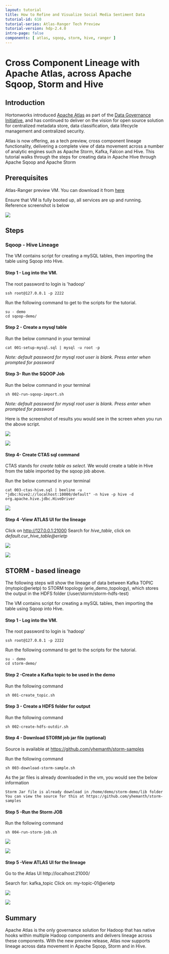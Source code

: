 ```yaml
---
layout: tutorial
title: How to Refine and Visualize Social Media Sentiment Data
tutorial-id: 610
tutorial-series: Atlas-Ranger Tech Preview
tutorial-version: hdp-2.4.0
intro-page: false
components: [ atlas, sqoop, storm, hive, ranger ]
---
```



# Cross Component Lineage with Apache Atlas, across Apache Sqoop, Storm and Hive

## Introduction
Hortonworks introduced [Apache Atlas](http://hortonworks.com/blog/apache-atlas-project-proposed-for-hadoop-governance/) as part of the [Data Governance Initiative](http://hortonworks.com/press-releases/hortonworks-establishes-data-governance-initiative/), and has continued to deliver on the vision for open source solution for centralized metadata store, data classification, data lifecycle management and centralized security.

Atlas is now offering, as a tech preview, cross component lineage functionality, delivering a complete view of data movement across a number of analytic engines such as Apache Storm, Kafka, Falcon and Hive.
This tutorial walks through the steps for creating data in Apache Hive through Apache Sqoop and Apache Storm

## Prerequisites

Atlas-Ranger preview VM. You can download it from [here](https://s3.amazonaws.com/demo-drops.hortonworks.com/HDP-Atlas-Ranger-TP.ova)  

Ensure that VM is fully booted up, all services are up and running. Reference screenshot is below

![](/assets/cross-component-lineage-with-atlas/5-atlas-ranger-vm-bootup.png)

## Steps

### Sqoop - Hive Lineage

The VM contains script for creating a mySQL tables, then importing the table using Sqoop into Hive. 

#### Step 1 - Log into the VM. 

The root password to login is 'hadoop'

~~~
ssh root@127.0.0.1 -p 2222 
~~~

Run the following command to get to the scripts for the tutorial.

~~~  
su - demo
cd sqoop-demo/
~~~

#### Step 2 - Create a mysql table

Run the below command in your terminal   

~~~
cat 001-setup-mysql.sql | mysql -u root -p
~~~

*Note: default password for mysql root user is blank. Press enter when prompted for password*

#### Step 3- Run the SQOOP Job

Run the below command in your terminal  

~~~
sh 002-run-sqoop-import.sh
~~~

*Note: default password for mysql root user is blank. Press enter when prompted for password*

Here is the screenshot of results you would see in the screen when you run the above script. 

![](/assets/cross-component-lineage-with-atlas/7-sqoop-import-start.png)

![](/assets/cross-component-lineage-with-atlas/8-sqoop-import-finish.png)

#### Step 4- Create CTAS sql command

CTAS stands for *create table as select*. We would create a table in Hive from the table imported by the sqoop job above.

Run the below command in your terminal

~~~
cat 003-ctas-hive.sql | beeline -u "jdbc:hive2://localhost:10000/default" -n hive -p hive -d org.apache.hive.jdbc.HiveDriver
~~~

![](/assets/cross-component-lineage-with-atlas/10-ctas-start.png)


#### Step 4 -View ATLAS UI for the lineage

Click on http://127.0.0.1:21000
Search for *hive_table*, click on *default.cur_hive_table@erietp*

![](/assets/cross-component-lineage-with-atlas/9-atlas-hive-search.png)

![](/assets/cross-component-lineage-with-atlas/1-sqoop-lineage.png)


## STORM - based lineage 

The following steps will show the lineage of data between Kafka TOPIC (mytopic@erietp) to STORM topology (erie_demo_topology),
which stores the output in the HDFS folder (/user/storm/storm-hdfs-test)

The VM contains script for creating a mySQL tables, then importing the table using Sqoop into Hive. 

#### Step 1 - Log into the VM. 

The root password to login is 'hadoop'

~~~
ssh root@127.0.0.1 -p 2222 
~~~

Run the following command to get to the scripts for the tutorial.

~~~  
su - demo
cd storm-demo/
~~~

#### Step 2 -Create a Kafka topic to be used in the demo

Run the following command

~~~
sh 001-create_topic.sh
~~~

#### Step 3 - Create a HDFS folder for output

Run the following command

~~~
sh 002-create-hdfs-outdir.sh
~~~

#### Step 4 - Download STORM job jar file (optional)

Source is available at https://github.com/yhemanth/storm-samples 

Run the following command

~~~
sh 003-download-storm-sample.sh
~~~

As the jar files is already downloaded in the vm, you would see the below information

~~~
Storm Jar file is already download in /home/demo/storm-demo/lib folder
You can view the source for this at https://github.com/yhemanth/storm-samples 
~~~

#### Step 5 -Run the Storm JOB 

Run the following command

~~~
sh 004-run-storm-job.sh
~~~

![](/assets/cross-component-lineage-with-atlas/11-storm-job-start.png)

![](/assets/cross-component-lineage-with-atlas/12-storm-job-end.png)

#### Step 5 -View ATLAS UI for the lineage

Go to the Atlas UI http://localhost:21000/

Search for: kafka_topic
Click on: my-topic-01@erietp

![](/assets/cross-component-lineage-with-atlas/3-atlas-kafka-topic.png)

![](/assets/cross-component-lineage-with-atlas/4-kafka-lineage.png)

## Summary

Apache Atlas is the only governance solution for Hadoop that has native hooks within multiple Hadoop components and delivers lineage across these components. With the new preview release, Atlas now supports lineage across data movement in Apache Sqoop, Storm and in Hive. 







